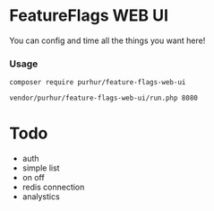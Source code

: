 # FeatureFlags WEB UI

You can config and time all the things you want here!

### Usage

```
composer require purhur/feature-flags-web-ui
```

```
vendor/purhur/feature-flags-web-ui/run.php 8080
```

# Todo

- auth
- simple list
- on off
- redis connection
- analystics
